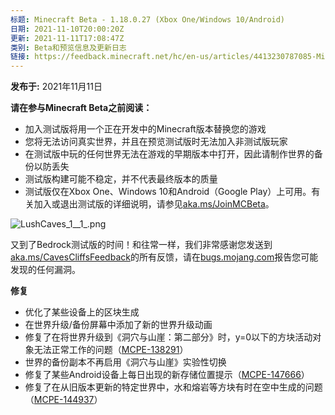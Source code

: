 ```yaml
---
标题: Minecraft Beta - 1.18.0.27 (Xbox One/Windows 10/Android)
日期: 2021-11-10T20:00:20Z
更新: 2021-11-11T17:08:47Z
类别: Beta和预览信息及更新日志
链接: https://feedback.minecraft.net/hc/en-us/articles/4413230787085-Minecraft-Beta-1-18-0-27-Xbox-One-Windows-10-Android
---
```


**发布于:** 2021年11月11日

**请在参与Minecraft Beta之前阅读：**

- 加入测试版将用一个正在开发中的Minecraft版本替换您的游戏
- 您将无法访问真实世界，并且在预览测试版时无法加入非测试版玩家
- 在测试版中玩的任何世界无法在游戏的早期版本中打开，因此请制作世界的备份以防丢失
- 测试版构建可能不稳定，并不代表最终版本的质量
- 测试版仅在Xbox One、Windows 10和Android（Google Play）上可用。有关加入或退出测试版的详细说明，请参见[aka.ms/JoinMCBeta](https://aka.ms/JoinMCBeta)。

![LushCaves_1\_\_1\_.png](https://feedback.minecraft.net/hc/article_attachments/4413238362125/LushCaves_1__1_.png)

又到了Bedrock测试版的时间！和往常一样，我们非常感谢您发送到[aka.ms/CavesCliffsFeedback](http://aka.ms/CavesCliffsFeedback)的所有反馈，请在[bugs.mojang.com](http://bugs.mojang.com/)报告您可能发现的任何漏洞。  
  

**修复**

- 优化了某些设备上的区块生成
- 在世界升级/备份屏幕中添加了新的世界升级动画
- 修复了在将世界升级到《洞穴与山崖：第二部分》时，y=0以下的方块活动对象无法正常工作的问题（[MCPE-138291](https://bugs.mojang.com/browse/MCPE-138291)）
- 世界的备份副本不再启用《洞穴与山崖》实验性切换
- 修复了某些Android设备上每日出现的新存储位置提示（[MCPE-147666](https://bugs.mojang.com/browse/MCPE-147666)）
- 修复了在从旧版本更新的特定世界中，水和熔岩等方块有时在空中生成的问题（[MCPE-144937](https://bugs.mojang.com/browse/MCPE-144937)）